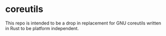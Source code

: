 # coreutils
This repo is intended to be a drop in replacement for GNU coreutils written in Rust to be platform independent.
